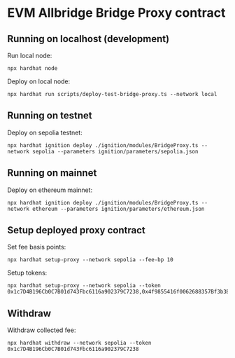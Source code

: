 # EVM Allbridge Bridge Proxy contract

## Running on localhost (development)
Run local node:
```shell
npx hardhat node
```

Deploy on local node:
```shell
npx hardhat run scripts/deploy-test-bridge-proxy.ts --network local
```

## Running on testnet

Deploy on sepolia testnet:
```shell
npx hardhat ignition deploy ./ignition/modules/BridgeProxy.ts --network sepolia --parameters ignition/parameters/sepolia.json
```

## Running on mainnet

Deploy on ethereum mainnet:
```shell
npx hardhat ignition deploy ./ignition/modules/BridgeProxy.ts --network ethereum --parameters ignition/parameters/ethereum.json
```

## Setup deployed proxy contract
Set fee basis points:
```shell
npx hardhat setup-proxy --network sepolia --fee-bp 10 
```
Setup tokens:
```shell
npx hardhat setup-proxy --network sepolia --token 0x1c7D4B196Cb0C7B01d743Fbc6116a902379C7238,0x4f9855416f0062688357Bf3b3Bf3E4dC88078fCa
```

## Withdraw
Withdraw collected fee:
```shell
npx hardhat withdraw --network sepolia --token 0x1c7D4B196Cb0C7B01d743Fbc6116a902379C7238
```
